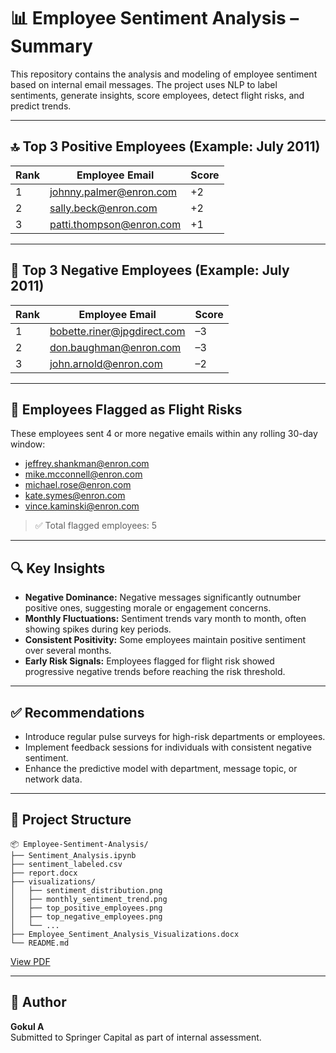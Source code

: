 # 📊 Employee Sentiment Analysis – Summary

This repository contains the analysis and modeling of employee sentiment based on internal email messages. The project uses NLP to label sentiments, generate insights, score employees, detect flight risks, and predict trends.

---

## 🔝 Top 3 Positive Employees (Example: July 2011)

| Rank | Employee Email                 | Score |
|------|-------------------------------|-------|
| 1    | johnny.palmer@enron.com       | +2    |
| 2    | sally.beck@enron.com          | +2    |
| 3    | patti.thompson@enron.com      | +1    |

---

## 🔻 Top 3 Negative Employees (Example: July 2011)

| Rank | Employee Email                 | Score |
|------|-------------------------------|-------|
| 1    | bobette.riner@jpgdirect.com   | –3    |
| 2    | don.baughman@enron.com        | –3    |
| 3    | john.arnold@enron.com         | –2    |

---

## 🚨 Employees Flagged as Flight Risks

These employees sent 4 or more negative emails within any rolling 30-day window:

- jeffrey.shankman@enron.com
- mike.mcconnell@enron.com
- michael.rose@enron.com
- kate.symes@enron.com
- vince.kaminski@enron.com

> ✅ Total flagged employees: 5

---

## 🔍 Key Insights

- **Negative Dominance:** Negative messages significantly outnumber positive ones, suggesting morale or engagement concerns.
- **Monthly Fluctuations:** Sentiment trends vary month to month, often showing spikes during key periods.
- **Consistent Positivity:** Some employees maintain positive sentiment over several months.
- **Early Risk Signals:** Employees flagged for flight risk showed progressive negative trends before reaching the risk threshold.

---

## ✅ Recommendations

- Introduce regular pulse surveys for high-risk departments or employees.
- Implement feedback sessions for individuals with consistent negative sentiment.
- Enhance the predictive model with department, message topic, or network data.

---

## 📁 Project Structure

```
📦 Employee-Sentiment-Analysis/
├── Sentiment_Analysis.ipynb
├── sentiment_labeled.csv
├── report.docx
├── visualizations/
│   ├── sentiment_distribution.png
│   ├── monthly_sentiment_trend.png
│   ├── top_positive_employees.png
│   ├── top_negative_employees.png
│   └── ...
├── Employee_Sentiment_Analysis_Visualizations.docx
└── README.md
```
[View PDF](Employee_Sentiment_Analysis_Report.pdf)


---

## 👤 Author

**Gokul A**  
Submitted to Springer Capital as part of internal assessment.
